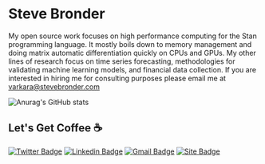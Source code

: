 
# Steve Bronder

My open source work focuses on high performance computing for the Stan programming language. It mostly boils down to memory management and doing matrix automatic differentiation quickly on CPUs and GPUs. My other lines of research focus on time series forecasting, methodologies for validating machine learning models, and financial data collection. If you are interested in hiring me for consulting purposes please email me at [varkara@stevebronder.com](mailto:varkara@stevebronder.com)

![Anurag's GitHub stats](https://github-readme-stats.vercel.app/api?username=SteveBronder&show_icons=true&theme=graywhite)

## Let's Get Coffee ☕

[![Twitter Badge](https://img.shields.io/badge/-@brevestonder-1ca0f1?style=flat-square&labelColor=1ca0f1&logo=twitter&logoColor=white&link=https://twitter.com/BreveStonder)](https://twitter.com/BreveStonder) [![Linkedin Badge](https://img.shields.io/badge/-stevebronder-blue?style=flat-square&logo=Linkedin&logoColor=white&link=https://www.linkedin.com/in/stevebronder/)](https://www.linkedin.com/in/stevebronder/) [![Gmail Badge](https://img.shields.io/badge/-stevebronder@stevebronder.com-c14438?style=flat-square&logo=gmail&logoColor=white&link=mailto:stevebronder@stevebronder.com)](mailto:stevebronder@stevebronder.com) [![Site Badge](https://img.shields.io/badge/-stevebronder.com-blue?style=flat-square&logo=hey&link=https://www.stevebronder.com/)](https://www.stevebronder.com/)
